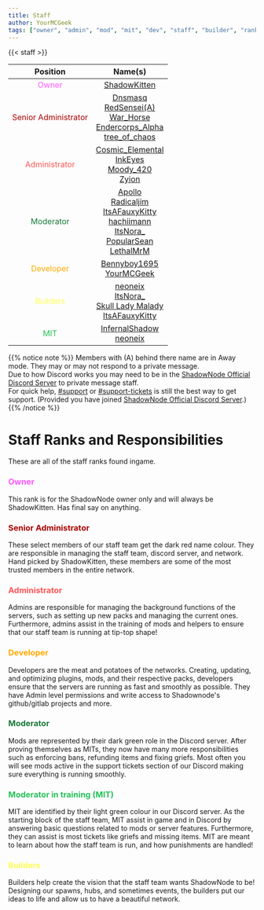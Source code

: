 ```yaml
---
title: Staff
author: YourMCGeek
tags: ["owner", "admin", "mod", "mit", "dev", "staff", "builder", "ranks"]
---
```

<!-- We ask that you refrain from editing this file as a community member. If you notice that a staff member is no longer at their rank mentioned in this file, please let us know in the Support Channel and it'll be updated. Thank you for understanding. --> 

{{< staff >}}

<center>

| Position |          Name(s)         |
|:--------:|:------------------------:|
| <span style="color: #FF55FF">Owner</span>  |       [ShadowKitten](http://discordapp.com/users/106221569897922560)       |
| <span style="color: #AA0000">Senior Administrator</span> | [Dnsmasq](http://discordapp.com/users/220218217145171969) <br> [RedSensei(A)](http://discordapp.com/users/318557661081632768) <br>  [War_Horse](http://discordapp.com/users/675429391513419816) <br> [Endercorps_Alpha](http://discordapp.com/users/142748655294742528) <br> [tree_of_chaos](http://discordapp.com/users/261311666904367124) |
| <span style="color: #FF5555">Administrator</span>    |  [Cosmic_Elemental](http://discordapp.com/users/356530058908925965) <br>  [InkEyes](http://discordapp.com/users/147137133495189505) <br>  [Moody_420](http://discordapp.com/users/262778042760298497) <br>  [Zyion](http://discordapp.com/users/99358692054405120)  |
| <span style="color: #1a7939">Moderator</span>      |  [Apollo](http://discordapp.com/users/207206527214419968)  <br> [Radicaljim](http://discordapp.com/users/137023583208603650) <br> [ItsAFauxyKitty](http://discordapp.com/users/272454142201692160) <br>  [hachiimann](http://discordapp.com/users/346423675869724675) <br>  [ItsNora_](http://discordapp.com/users/191989517408927744) <br>   [PopularSean](http://discordapp.com/users/240924570809270273) <br>[LethalMrM](http://discordapp.com/users/93226934015647744) |
| <span style="color: #FFAA00">Developer</span>   |  [Bennyboy1695](http://discordapp.com/users/97995963137802240) <br>  [YourMCGeek](http://discordapp.com/users/102762443767287808) |
| <span style="color: #FFFF55">Builders</span>  |  [neoneix](http://discordapp.com/users/168941686368501760) <br> [ItsNora_](http://discordapp.com/users/191989517408927744) <br> [Skull Lady Malady](http://discordapp.com/users/144051995051950080) <br> [ItsAFauxyKitty](http://discordapp.com/users/272454142201692160) |
| <span style="color: #25c059">MIT</span> | [InfernalShadow](http://discordapp.com/users/359487680385515521) <br> [neoneix](http://discordapp.com/users/168941686368501760) |

</center>

{{% notice note %}}
Members with (A) behind there name are in Away mode. They may or may not respond to a private message.\
Due to how Discord works you may need to be in the [ShadowNode Official Discord Server](https://discord.shadownode.ca/) to private message staff.\
For quick help, [#support](https://discordapp.com/channels/124188711603798016/379181828302700547) or [#support-tickets](https://discordapp.com/channels/124188711603798016/379180312871043073) is still the best way to get support. (Provided you have joined [ShadowNode Official Discord Server](https://discord.shadownode.ca/).)
{{% /notice %}}

# Staff Ranks and Responsibilities
These are all of the staff ranks found ingame.

### <span style="color: #FF55FF">Owner</span>
This rank is for the ShadowNode owner only and will always be ShadowKitten. Has final say on anything.

### <span style="color: #AA0000">Senior Administrator</span>
These select members of our staff team get the dark red name colour. They are responsible in managing the staff team, discord server, and network. Hand picked by ShadowKitten, these members are some of the most trusted members in the entire network.

### <span style="color: #FF5555">Administrator</span>
Admins are responsible for managing the background functions of the servers, such as setting up new packs and managing the current ones. Furthermore, admins assist in the training of mods and helpers to ensure that our staff team is running at tip-top shape!

### <span style="color: #FFAA00">Developer</span>
Developers are the meat and potatoes of the networks. Creating, updating, and optimizing plugins, mods, and their respective packs, developers ensure that the servers are running as fast and smoothly as possible. They have Admin level permissions and write access to Shadownode's github/gitlab projects and more.

### <span style="color: #1a7939">Moderator</span>
Mods are represented by their dark green role in the Discord server. After proving themselves as MITs, they now have many more responsibilities such as enforcing bans, refunding items and fixing griefs. Most often you will see mods active in the support tickets section of our Discord making sure everything is running smoothly. 

### <span style="color: #25c059">Moderator in training (MIT)</span>
MIT are identified by their light green colour in our Discord server. As the starting block of the staff team, MIT assist in game and in Discord by answering basic questions related to mods or server features. Furthermore, they can assist is most tickets like griefs and missing items. MIT are meant to learn about how the staff team is run, and how punishments are handled!

### <span style="color: #FFFF55">Builders</span>
Builders help create the vision that the staff team wants ShadowNode to be! Designing our spawns, hubs, and sometimes events, the builders put our ideas to life and allow us to have a beautiful network.
